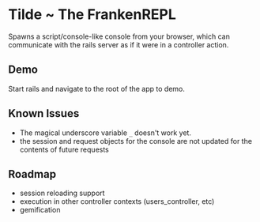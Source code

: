 Tilde ~ The FrankenREPL
=====
Spawns a script/console-like console from your browser, which can communicate with
the rails server as if it were in a controller action.

Demo
-----
Start rails and navigate to the root of the app to demo.

Known Issues
-----
* The magical underscore variable `_` doesn't work yet.
* the session and request objects for the console are not updated for the contents of future requests

Roadmap
-----
* session reloading support
* execution in other controller contexts (users_controller, etc)
* gemification
